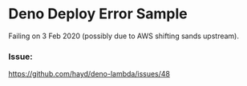 # Deno Deploy Error Sample

Failing on 3 Feb 2020 (possibly due to AWS shifting sands upstream).

### Issue:

https://github.com/hayd/deno-lambda/issues/48

